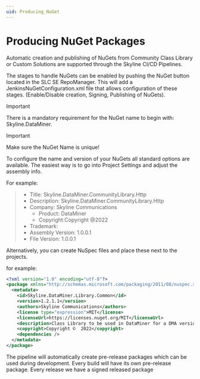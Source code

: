 ```yaml
---
uid: Producing_NuGet
---
```


# Producing NuGet Packages

Automatic creation and publishing of NuGets from Community Class Library or Custom Solutions are supported through the Skyline CI/CD Pipelines.

The stages to handle NuGets can be enabled by pushing the NuGet button located in the SLC SE RepoManager.
This will add a JenkinsNuGetConfiguration.xml file that allows configuration of these stages. (Enable/Disable creation, Signing, Publishing of NuGets).

> [!IMPORTANT]
> There is a mandatory requirement for the NuGet name to begin with: Skyline.DataMiner.

> [!IMPORTANT]
> Make sure the NuGet Name is unique!

To configure the name and version of your NuGets all standard options are available.
The easiest way is to go into Project Settings and adjust the assembly info.

For example:
>   - Title: Skyline.DataMiner.CommunityLibrary.Http
>  - Description: Skyline.DataMiner.CommunityLibrary.Http
> - Company: Skyline Communications
>    - Product: DataMiner
>   - Copyright:Copyright @2022
>  - Trademark:
> - Assembly Version: 1.0.0.1
>- File Version: 1.0.0.1

Alternatively, you can create NuSpec files and place these next to the projects.

for example:
````xml
<?xml version="1.0" encoding="utf-8"?>
<package xmlns="http://schemas.microsoft.com/packaging/2011/08/nuspec.xsd">
  <metadata>
    <id>Skyline.DataMiner.Library.Common</id>
    <version>1.2.1.1</version>
    <authors>Skyline Communications</authors>
    <license type="expression">MIT</license>
    <licenseUrl>https://licenses.nuget.org/MIT</licenseUrl>
	<description>Class Library to be used in DataMiner for a DMA version larger than 10.0.3</description>
    <copyright>Copyright ©  2022</copyright>
    <dependencies />
  </metadata>
</package>
````

The pipeline will automatically create pre-release packages which can be used during development.
Every build will have its own pre-release package.
Every release we have a signed released package
